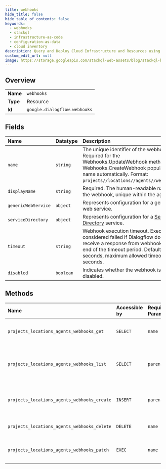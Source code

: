 ```yaml
---
title: webhooks
hide_title: false
hide_table_of_contents: false
keywords:
  - webhooks
  - stackql
  - infrastructure-as-code
  - configuration-as-data
  - cloud inventory
description: Query and Deploy Cloud Infrastructure and Resources using SQL
custom_edit_url: null
image: https://storage.googleapis.com/stackql-web-assets/blog/stackql-blog-post-featured-image.png
---
```

  
    

## Overview
<table><tbody>
<tr><td><b>Name</b></td><td><code>webhooks</code></td></tr>
<tr><td><b>Type</b></td><td>Resource</td></tr>
<tr><td><b>Id</b></td><td><code>google.dialogflow.webhooks</code></td></tr>
</tbody></table>

## Fields
| Name | Datatype | Description |
|:-----|:---------|:------------|
| `name` | `string` | The unique identifier of the webhook. Required for the Webhooks.UpdateWebhook method. Webhooks.CreateWebhook populates the name automatically. Format: `projects//locations//agents//webhooks/`. |
| `displayName` | `string` | Required. The human-readable name of the webhook, unique within the agent. |
| `genericWebService` | `object` | Represents configuration for a generic web service. |
| `serviceDirectory` | `object` | Represents configuration for a [Service Directory](https://cloud.google.com/service-directory) service. |
| `timeout` | `string` | Webhook execution timeout. Execution is considered failed if Dialogflow doesn't receive a response from webhook at the end of the timeout period. Defaults to 5 seconds, maximum allowed timeout is 30 seconds. |
| `disabled` | `boolean` | Indicates whether the webhook is disabled. |
## Methods
| Name | Accessible by | Required Params | Description |
|:-----|:--------------|:----------------|:------------|
| `projects_locations_agents_webhooks_get` | `SELECT` | `name` | Retrieves the specified webhook. |
| `projects_locations_agents_webhooks_list` | `SELECT` | `parent` | Returns the list of all webhooks in the specified agent. |
| `projects_locations_agents_webhooks_create` | `INSERT` | `parent` | Creates a webhook in the specified agent. |
| `projects_locations_agents_webhooks_delete` | `DELETE` | `name` | Deletes the specified webhook. |
| `projects_locations_agents_webhooks_patch` | `EXEC` | `name` | Updates the specified webhook. |
